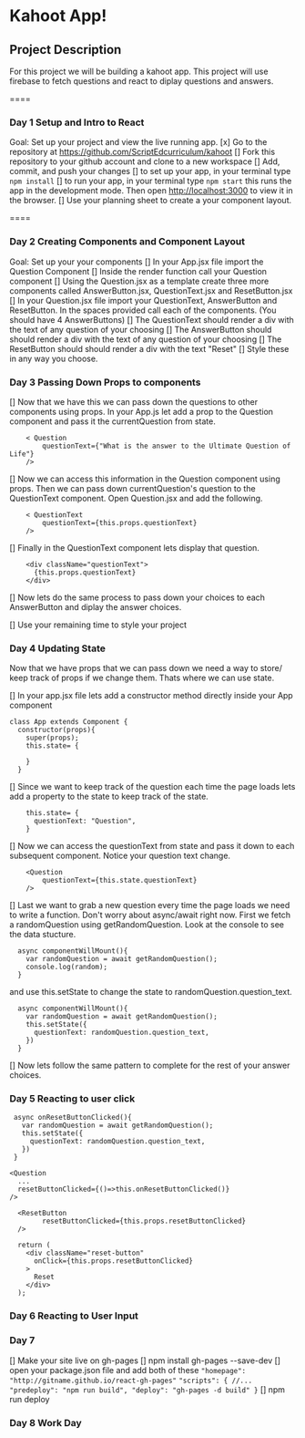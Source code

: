 # Kahoot App!

## Project Description

For this project we will be building a kahoot app. This project will use firebase to fetch questions and react to diplay questions and answers. 

====
### Day 1 Setup and Intro to React
Goal: Set up your project and view the live running app.
 [x] Go to the repository at https://github.com/ScriptEdcurriculum/kahoot
 [] Fork this repository to your github account and clone to a new workspace
 [] Add, commit, and push your changes
 [] to set up your app, in your terminal type `npm install`
 [] to run your app, in your terminal type `npm start` this runs the app in the development mode. Then open [http://localhost:3000](http://localhost:3000) to view it in the browser.
 [] Use your planning sheet to create a your component layout.

====
### Day 2 Creating Components and Component Layout
Goal: Set up your your components
[] In your App.jsx file import the Question Component
[] Inside the render function call your Question component
[] Using the Question.jsx as a template create three more components called AnswerButton.jsx, QuestionText.jsx and ResetButton.jsx
[] In your Question.jsx file import your QuestionText, AnswerButton and ResetButton. In the spaces provided call each of the components. (You should have 4 AnswerButtons)
[] The QuestionText should render a div with the text of any question of your choosing
[] The AnswerButton should should render a div with the text of any question of your choosing
[] The ResetButton should should render a div with the text "Reset"
[] Style these in any way you choose.

### Day 3 Passing Down Props to components
[] Now that we have this we can pass down the questions to other components using props. In your App.js let add a prop to the Question component and pass it the currentQuestion from state.
```
    < Question
        questionText={"What is the answer to the Ultimate Question of Life"}
    />
```

[] Now we can access this information in the Question component using props. Then we can pass down currentQuestion's question to the QuestionText component. Open Question.jsx and add the following.
```
    < QuestionText
        questionText={this.props.questionText}
    />
```
[] Finally in the QuestionText component lets display that question. 

```
    <div className="questionText">
      {this.props.questionText}
    </div>
```
[] Now lets do the same process to pass down your choices to each AnswerButton and diplay the answer choices.

[] Use your remaining time to style your project

### Day 4 Updating State
Now that we have props that we can pass down we need a way to store/ keep track of props if we change them. Thats where we can use state.

[] In your app.jsx file lets add a constructor method directly inside your App component

```
class App extends Component {
  constructor(props){
    super(props);
    this.state= {
      
    }
  }
```

[] Since we want to keep track of the question each time the page loads lets add a property to the state to keep track of the state. 

```
    this.state= {
      questionText: "Question",
    }
```

[] Now we can access the questionText from state and pass it down to each subsequent component. Notice your question text change.

```
    <Question 
        questionText={this.state.questionText}
    />
```

[] Last we want to grab a new question every time the page loads we need to write a function. Don't worry about async/await right now. First we fetch a randomQuestion using getRandomQuestion. Look at the console to see the data stucture.

```
  async componentWillMount(){ 
    var randomQuestion = await getRandomQuestion();
    console.log(random);
  }
```
and use this.setState to change the state to randomQuestion.question_text.

```
  async componentWillMount(){ 
    var randomQuestion = await getRandomQuestion();
    this.setState({
      questionText: randomQuestion.question_text,
    })
  }
```

[] Now lets follow the same pattern to complete for the rest of your answer choices.


### Day 5 Reacting to user click
 ```
  async onResetButtonClicked(){
    var randomQuestion = await getRandomQuestion();
    this.setState({
      questionText: randomQuestion.question_text,
    })
  }
  ```

  ```
  <Question 
    ...
    resetButtonClicked={()=>this.onResetButtonClicked()}
  />
  ```

  ```
    <ResetButton 
          resetButtonClicked={this.props.resetButtonClicked}
    />
  ```

  ```
    return (
      <div className="reset-button"
        onClick={this.props.resetButtonClicked}
      >
        Reset
      </div>
    );
  ```

### Day 6 Reacting to User Input


### Day 7 
 [] Make your site live on gh-pages
    [] npm install gh-pages --save-dev
    [] open your package.json file and add both of these
    ```
        "homepage": "http://gitname.github.io/react-gh-pages"
    ```
    ```
        "scripts": {
            //...
            "predeploy": "npm run build",
            "deploy": "gh-pages -d build"
        }
    ```
    [] npm run deploy


### Day 8 Work Day
